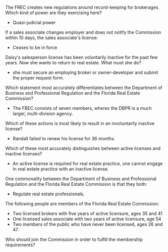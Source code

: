  The FREC creates new regulations around record-keeping for brokerages. Which kind of power are they exercising here?
- Quasi-judicial power 

If a sales associate changes employer and does not notify the Commission within 10 days, the sales associate's license:
- Ceases to be in force 

Daisy's salesperson license has been voluntarily inactive for the past few years. Now she wants to return to real estate. What must she do?
- she must secure an employing broker or owner-developer and submit the proper request form. 

Which statement most accurately differentiates between the Department of Business and Professional Regulation and the Florida Real Estate Commission?
- The FREC consists of seven members, wheres the DBPR is a much larger, multi-division agency. 

Which of these actions is most likely to result in an involuntarily inactive license?
- Randall failed to renew his license for 36 months. 

Which of these most accurately distinguishes between active licenses and inactive licenses?
- An active license is required for real estate practice, one cannot engage in real estate practice with an inactive license.

One commonality between the Department of Business and Professional Regulation and the Florida Real Estate Commission is that they both:
- Regulate real estate professionals. 

The following people are members of the Florida Real Estate Commission:
- Two licensed brokers with five years of active licensure, ages 35 and 41
- One licensed sales associate with two years of active licensure, age 54
- Two members of the public who have never been licensed, ages 26 and 47
    

Who should join the Commission in order to fulfill the membership requirements?